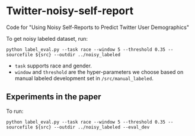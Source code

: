 # Twitter-noisy-self-report
Code for "Using Noisy Self-Reports to Predict Twitter User Demographics" 

<!--- sourcefile defined later. maybe present some sample users without violating term of services -->
To get noisy labeled dataset, run:
```
python label_eval.py --task race --window 5 --threshold 0.35 --sourcefile ${src} --outdir ../noisy_labeled 
```
* ```task``` supports race and gender.
* ```window``` and ```threshold``` are the hyper-parameters we choose based on manual labeled development set in ```/src/manual_labeled```.

## Experiments in the paper
<!--- we have to at least provide users in dev set to reproduce the results-->
To run:
```
python label_eval.py --task race --window 5 --threshold 0.35 --sourcefile ${src} --outdir ../noisy_labeled --eval_dev
```
